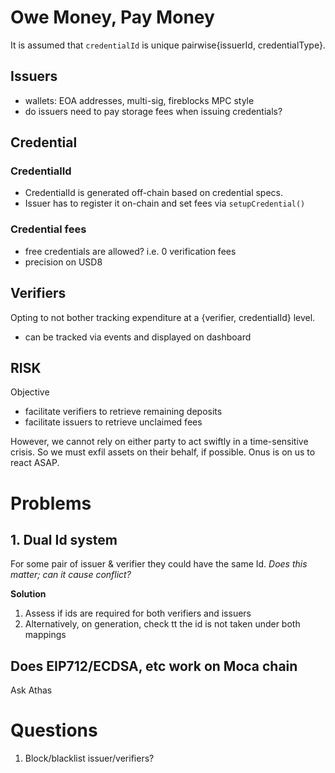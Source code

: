 # Owe Money, Pay Money 

It is assumed that `credentialId` is unique pairwise{issuerId, credentialType}.

## Issuers

- wallets: EOA addresses, multi-sig, fireblocks MPC style
- do issuers need to pay storage fees when issuing credentials?

## Credential

### CredentialId

- CredentialId is generated off-chain based on credential specs.
- Issuer has to register it on-chain and set fees via `setupCredential()`

### Credential fees

- free credentials are allowed? i.e. 0 verification fees
- precision on USD8

## Verifiers

Opting to not bother tracking expenditure at a {verifier, credentialId} level.
- can be tracked via events and displayed on dashboard

## RISK

Objective 
- facilitate verifiers to retrieve remaining deposits
- facilitate issuers to retrieve unclaimed fees

However, we cannot rely on either party to act swiftly in a time-sensitive crisis.
So we must exfil assets on their behalf, if possible.
Onus is on us to react ASAP.

# Problems

## 1. Dual Id system

For some pair of issuer & verifier they could have the same Id.
*Does this matter; can it cause conflict?*

**Solution**

1. Assess if ids are required for both verifiers and issuers
2. Alternatively, on generation, check tt the id is not taken under both mappings

## Does EIP712/ECDSA, etc work on Moca chain

Ask Athas

# Questions

1. Block/blacklist issuer/verifiers?